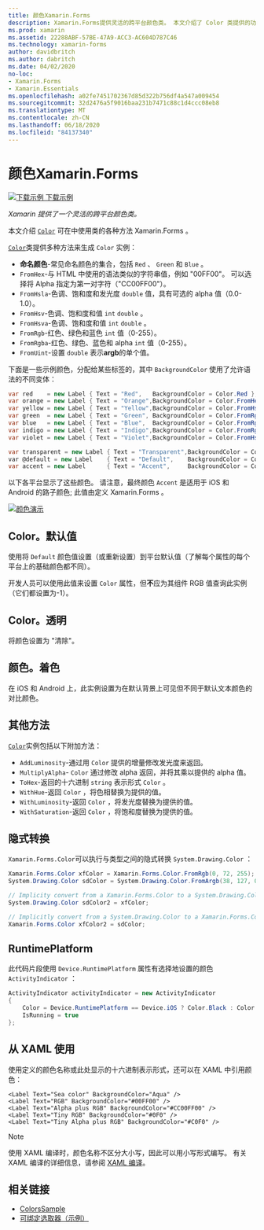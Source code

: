 ```yaml
---
title: 颜色Xamarin.Forms
description: Xamarin.Forms提供灵活的跨平台颜色类。 本文介绍了 Color 类提供的功能，以及如何使用它。
ms.prod: xamarin
ms.assetid: 22288ABF-57BE-47A9-ACC3-AC604D787C46
ms.technology: xamarin-forms
author: davidbritch
ms.author: dabritch
ms.date: 04/02/2020
no-loc:
- Xamarin.Forms
- Xamarin.Essentials
ms.openlocfilehash: a02fe7451702367d85d322b756df4a547a009454
ms.sourcegitcommit: 32d2476a5f9016baa231b7471c88c1d4ccc08eb8
ms.translationtype: MT
ms.contentlocale: zh-CN
ms.lasthandoff: 06/18/2020
ms.locfileid: "84137340"
---
```

# <a name="colors-in-xamarinforms"></a>颜色Xamarin.Forms

[![下载示例](~/media/shared/download.png) 下载示例](https://docs.microsoft.com/samples/xamarin/xamarin-forms-samples/workingwithcolors)

_Xamarin 提供了一个灵活的跨平台颜色类。_

本文介绍 [`Color`](xref:Xamarin.Forms.Color) 可在中使用类的各种方法 Xamarin.Forms 。

[`Color`](xref:Xamarin.Forms.Color)类提供多种方法来生成 `Color` 实例：

- **命名颜色**-常见命名颜色的集合，包括 `Red` 、 `Green` 和 `Blue` 。
- `FromHex`-与 HTML 中使用的语法类似的字符串值，例如 "00FF00"。 可以选择将 Alpha 指定为第一对字符（"CC00FF00"）。
- `FromHsla`-色调、饱和度和发光度 `double` 值，具有可选的 alpha 值（0.0-1.0）。
- `FromHsv`-色调、饱和度和值 `int` `double` 。
- `FromHsva`-色调、饱和度和值 `int` `double` 。
- `FromRgb`-红色、绿色和蓝色 `int` 值（0-255）。
- `FromRgba`-红色、绿色、蓝色和 alpha `int` 值（0-255）。
- `FromUint`-设置 `double` 表示**argb**的单个值。

下面是一些示例颜色，分配给某些标签的，其中 `BackgroundColor` 使用了允许语法的不同变体：

```csharp
var red    = new Label { Text = "Red",   BackgroundColor = Color.Red };
var orange = new Label { Text = "Orange",BackgroundColor = Color.FromHex("FF6A00") };
var yellow = new Label { Text = "Yellow",BackgroundColor = Color.FromHsla(0.167, 1.0, 0.5, 1.0) };
var green  = new Label { Text = "Green", BackgroundColor = Color.FromRgb (38, 127, 0) };
var blue   = new Label { Text = "Blue",  BackgroundColor = Color.FromRgba(0, 38, 255, 255) };
var indigo = new Label { Text = "Indigo",BackgroundColor = Color.FromRgb (0, 72, 255) };
var violet = new Label { Text = "Violet",BackgroundColor = Color.FromHsla(0.82, 1, 0.25, 1) };

var transparent = new Label { Text = "Transparent",BackgroundColor = Color.Transparent };
var @default = new Label    { Text = "Default",    BackgroundColor = Color.Default };
var accent = new Label      { Text = "Accent",     BackgroundColor = Color.Accent };
```

以下各平台显示了这些颜色。 请注意，最终颜色 `Accent` 是适用于 iOS 和 Android 的路子颜色; 此值由定义 Xamarin.Forms 。

 [![颜色演示](colors-images/colors-sml.png "颜色演示")](colors-images/colors.png#lightbox "颜色演示")

## <a name="colordefault"></a>Color。默认值

使用将 `Default` 颜色值设置（或重新设置）到平台默认值（了解每个属性的每个平台上的基础颜色都不同）。

开发人员可以使用此值来设置 `Color` 属性，但**不**应为其组件 RGB 值查询此实例（它们都设置为-1）。

## <a name="colortransparent"></a>Color。透明

将颜色设置为 "清除"。

## <a name="coloraccent"></a>颜色。着色

在 iOS 和 Android 上，此实例设置为在默认背景上可见但不同于默认文本颜色的对比颜色。

## <a name="additional-methods"></a>其他方法

[`Color`](xref:Xamarin.Forms.Color)实例包括以下附加方法：

- `AddLuminosity`-通过用 `Color` 提供的增量修改发光度来返回。
- `MultiplyAlpha`- `Color` 通过修改 alpha 返回，并将其乘以提供的 alpha 值。
- `ToHex`-返回的十六进制 `string` 表示形式 `Color` 。
- `WithHue`-返回 `Color` ，将色相替换为提供的值。
- `WithLuminosity`-返回 `Color` ，将发光度替换为提供的值。
- `WithSaturation`-返回 `Color` ，将饱和度替换为提供的值。

## <a name="implicit-conversions"></a>隐式转换

`Xamarin.Forms.Color`可以执行与类型之间的隐式转换 `System.Drawing.Color` ：

```csharp
Xamarin.Forms.Color xfColor = Xamarin.Forms.Color.FromRgb(0, 72, 255);
System.Drawing.Color sdColor = System.Drawing.Color.FromArgb(38, 127, 0);

// Implicity convert from a Xamarin.Forms.Color to a System.Drawing.Color
System.Drawing.Color sdColor2 = xfColor;

// Implicitly convert from a System.Drawing.Color to a Xamarin.Forms.Color
Xamarin.Forms.Color xfColor2 = sdColor;
```

## <a name="deviceruntimeplatform"></a>RuntimePlatform

此代码片段使用 `Device.RuntimePlatform` 属性有选择地设置的颜色 `ActivityIndicator` ：

```csharp
ActivityIndicator activityIndicator = new ActivityIndicator
{
    Color = Device.RuntimePlatform == Device.iOS ? Color.Black : Color.Default,
    IsRunning = true
};
```

## <a name="use-from-xaml"></a>从 XAML 使用

使用定义的颜色名称或此处显示的十六进制表示形式，还可以在 XAML 中引用颜色：

```xaml
<Label Text="Sea color" BackgroundColor="Aqua" />
<Label Text="RGB" BackgroundColor="#00FF00" />
<Label Text="Alpha plus RGB" BackgroundColor="#CC00FF00" />
<Label Text="Tiny RGB" BackgroundColor="#0F0" />
<Label Text="Tiny Alpha plus RGB" BackgroundColor="#C0F0" />
```

> [!NOTE]
> 使用 XAML 编译时，颜色名称不区分大小写，因此可以用小写形式编写。 有关 XAML 编译的详细信息，请参阅 [XAML 编译](~/xamarin-forms/xaml/xamlc.md)。

## <a name="related-links"></a>相关链接

- [ColorsSample](https://docs.microsoft.com/samples/xamarin/xamarin-forms-samples/workingwithcolors)
- [可绑定选取器（示例）](https://docs.microsoft.com/samples/xamarin/xamarin-forms-samples/userinterface-bindablepicker)
